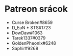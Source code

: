 <!-- TITLE: The Discord Wiki támogatók -->
<!-- SUBTITLE: Ez az oldal teljes egészében azon drága embereknek van felajánlva, akik segítik nekünk fizetni az üzemeltetést! Komolyan, a segítségetek nélkül ezt a projektet lehetetlen lenne fenntartani, szóval köszönjük! -->

# Patreon srácok

 * Curse Broken#8659
 * D_EaN * STS#1723
 * DowDaw#1063
 * Tarek1337#0379
 * GoldenPheonix#6248
 * Saphir#9268